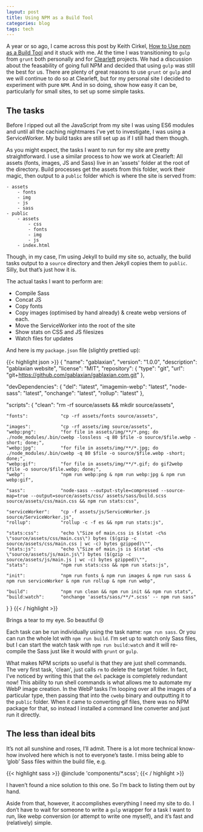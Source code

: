 ```yaml
---
layout: post
title: Using NPM as a Build Tool
categories: blog
tags: tech
---
```


A year or so ago, I came across this post by Keith Cirkel, [How to Use npm as a Build Tool](https://www.keithcirkel.co.uk/how-to-use-npm-as-a-build-tool/) and it stuck with me. At the time I was transitioning to `gulp` from `grunt` both personally and for [Clearleft](https://clearleft.com) projects. We had a discussion about the feasability of going full NPM and decided that using `gulp` was still the best for us. There are plenty of great reasons to use `grunt` or `gulp` and we will continue to do so at Clearleft, but for my personal site I decided to experiment with pure `NPM`. And in so doing, show how easy it can be, particularly for small sites, to set up some simple tasks.

## The tasks

Before I ripped out all the JavaScript from my site I was using ES6 modules and until all the caching nightmares I’ve yet to investigate, I was using a ServiceWorker. My build tasks are still set up as if I still had them though.

As you might expect, the tasks I want to run for my site are pretty straightforward. I use a similar process to how we work at Clearleft: All assets (fonts, images, JS and Sass) live in an 'assets' folder at the root of the directory. Build processes get the assets from this folder, work their magic, then output to a `public` folder which is where the site is served from:

    - assets
        - fonts
        - img
        - js
        - sass
    - public
        - assets
            - css
            - fonts
            - img
            - js
        - index.html

Though, in my case, I’m using Jekyll to build my site so, actually, the build tasks output to a `source` directory and then Jekyll copies them to `public`. Silly, but that’s just how it is.

The actual tasks I want to perform are:

- Compile Sass
- Concat JS
- Copy fonts
- Copy images (optimised by hand already) & create webp versions of each.
- Move the ServiceWorker into the root of the site
- Show stats on CSS and JS filesizes
- Watch files for updates

And here is my `package.json` file (slightly prettied up):

{{< highlight json >}}
{
"name": "gablaxian",
"version": "1.0.0",
"description": "gablaxian website",
"license": "MIT",
"repository": {
"type": "git",
"url": "git+https://github.com/gablaxian/gablaxian.com.git"
},

"devDependencies": {
"del": "latest",
"imagemin-webp": "latest",
"node-sass": "latest",
"onchange": "latest",
"rollup": "latest"
},

"scripts": {
"clean": "rm -rf source/assets && mkdir source/assets",

    "fonts":            "cp -rf assets/fonts source/assets",

    "images":           "cp -rf assets/img source/assets",
    "webp:png":         "for file in assets/img/**/*.png; do ./node_modules/.bin/cwebp -lossless -q 80 $file -o source/$file.webp -short; done;",
    "webp:jpg":         "for file in assets/img/**/*.jpg; do ./node_modules/.bin/cwebp -q 80 $file -o source/$file.webp -short; done;",
    "webp:gif":         "for file in assets/img/**/*.gif; do gif2webp $file -o source/$file.webp; done;",
    "webp":             "npm run webp:png & npm run webp:jpg & npm run webp:gif",

    "sass":             "node-sass --output-style=compressed --source-map=true --output=source/assets/css/ assets/sass/build.scss source/assets/css/main.css && npm run stats:css",

    "serviceWorker":    "cp -f assets/js/ServiceWorker.js source/ServiceWorker.js",
    "rollup":           "rollup -c -f es && npm run stats:js",

    "stats:css":        "echo \"Size of main.css is $(stat -c%s \"source/assets/css/main.css\") bytes ($(gzip -c source/assets/css/main.css | wc -c) bytes gzipped)\"",
    "stats:js":         "echo \"Size of main.js is $(stat -c%s \"source/assets/js/main.js\") bytes ($(gzip -c source/assets/js/main.js | wc -c) bytes gzipped)\"",
    "stats":            "npm run stats:css && npm run stats:js",

    "init":             "npm run fonts & npm run images & npm run sass & npm run serviceWorker & npm run rollup & npm run webp",

    "build":            "npm run clean && npm run init && npm run stats",
    "build:watch":      "onchange 'assets/sass/**/*.scss' -- npm run sass"

}
}
{{< / highlight >}}

Brings a tear to my eye. So beautiful 😢

Each task can be run individually using the task name: `npm run sass`. Or you can run the whole lot with `npm run build`. I’m set up to watch only Sass files, but I can start the watch task with `npm run build:watch` and it will re-compile the Sass just like it would with `grunt` or `gulp`.

What makes NPM scripts so useful is that they are just shell commands. The very first task, 'clean', just calls `rm` to delete the target folder. In fact, I’ve noticed by writing this that the `del` package is completely redundant now! This ability to run shell commands is what allows me to automate my WebP image creation. In the WebP tasks I’m looping over all the images of a particular type, then passing that into the `cwebp` binary and outputting it to the `public` folder. When it came to converting gif files, there was no NPM package for that, so instead I installed a command line converter and just run it directly.

## The less than ideal bits

It’s not all sunshine and roses, I’ll admit. There is a lot more technical know-how involved here which is not to everyone’s taste. I miss being able to ‘glob’ Sass files within the build file, e.g.

{{< highlight sass >}}
@include 'components/\*.scss';
{{< / highlight >}}

I haven’t found a nice solution to this one. So I’m back to listing them out by hand.

Aside from that, however, it accomplishes everything I need my site to do. I don’t have to wait for someone to write a `gulp` wrapper for a task I want to run, like webp conversion (or attempt to write one myself), and it’s fast and (relatively) simple.
